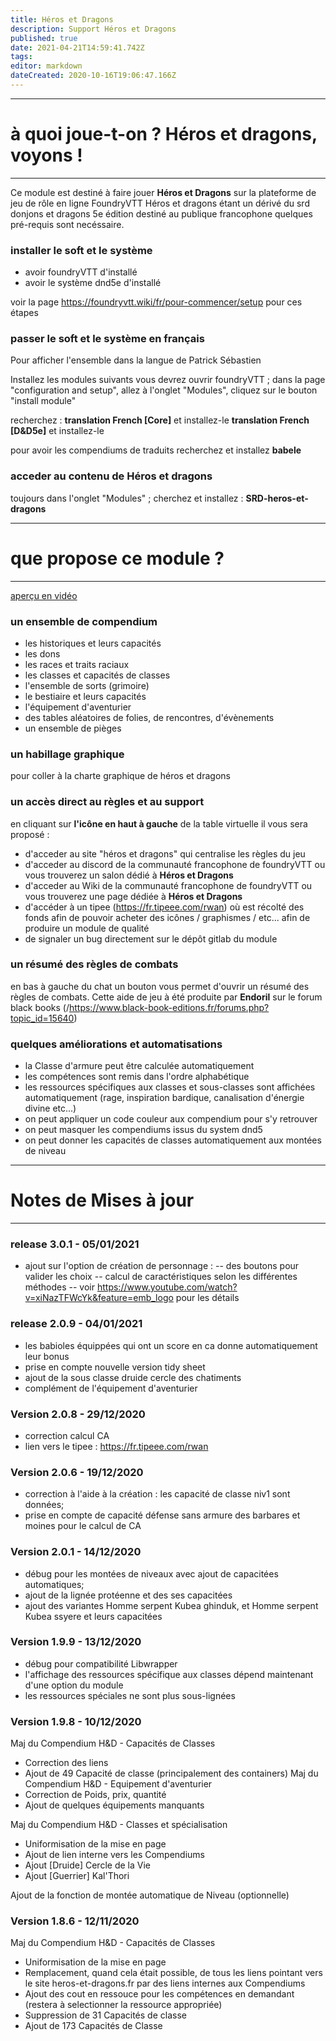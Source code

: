 ```yaml
---
title: Héros et Dragons
description: Support Héros et Dragons
published: true
date: 2021-04-21T14:59:41.742Z
tags: 
editor: markdown
dateCreated: 2020-10-16T19:06:47.166Z
---
```


---
# à quoi joue-t-on ? Héros et dragons, voyons !
---
Ce module est destiné à faire jouer **Héros et Dragons** sur la plateforme de jeu de rôle en ligne FoundryVTT
Héros et dragons étant un dérivé du srd donjons et dragons 5e édition destiné au publique francophone quelques pré-requis sont necéssaire.

### installer le soft et le système
- avoir foundryVTT d'installé
- avoir le système dnd5e d'installé

voir la page https://foundryvtt.wiki/fr/pour-commencer/setup pour ces étapes


### passer le soft et le système en français

Pour afficher l'ensemble dans la langue de Patrick Sébastien 

Installez les modules suivants vous devrez ouvrir foundryVTT ; dans la page "configuration and setup", allez à l'onglet "Modules", cliquez sur le bouton "install module"

recherchez : 
**translation French [Core]** et installez-le
**translation French [D&D5e]** et installez-le

pour avoir les compendiums de traduits recherchez et installez 
**babele**


### acceder au contenu de Héros et dragons

toujours dans l'onglet "Modules" ; cherchez et installez :
**SRD-heros-et-dragons**


---
# que propose ce module ?
---
[aperçu en vidéo](https://www.youtube.com/watch?v=mBiFIh7yb-s)

### un ensemble de compendium 
- les historiques et leurs capacités
- les dons 
- les races et traits raciaux 
- les classes et capacités de classes
- l'ensemble de sorts (grimoire)
- le bestiaire et leurs capacités
- l'équipement d'aventurier
- des tables aléatoires de  folies, de rencontres, d'évènements
- un ensemble de pièges

### un habillage graphique
pour coller à la charte graphique de héros et dragons

### un accès direct au règles et au support

en cliquant sur **l'icône en haut à gauche** de la table virtuelle il vous sera proposé :  
- d'acceder au site "héros et dragons" qui centralise les règles du jeu
- d'acceder au discord de la communauté francophone de foundryVTT ou vous trouverez un salon dédié à **Héros et Dragons**
- d'acceder au Wiki de la communauté francophone de foundryVTT ou vous trouverez une page dédiée à **Héros et Dragons**
- d'accéder à un tipee (https://fr.tipeee.com/rwan) où est récolté des fonds afin de pouvoir acheter des icônes / graphismes / etc... afin de produire un module de qualité
- de signaler un bug directement sur le dépôt gitlab du module

### un résumé des règles de combats 
en bas à gauche du chat un bouton vous permet d'ouvrir un résumé des règles de combats. Cette aide de jeu à été produite par **Endoril** sur le forum black books (/https://www.black-book-editions.fr/forums.php?topic_id=15640)

### quelques améliorations et automatisations 

- la Classe d'armure peut être calculée automatiquement
- les compétences sont remis dans l'ordre alphabétique
- les ressources spécifiques aux classes et sous-classes sont affichées automatiquement (rage, inspiration bardique, canalisation d'énergie divine etc...)
- on peut appliquer un code couleur aux compendium pour s'y retrouver
- on peut masquer les compendiums issus du system dnd5
- on peut donner les capacités de classes automatiquement aux montées de niveau


---
# Notes de Mises à jour
---
### release 3.0.1 - 05/01/2021
 - ajout sur l'option de création de personnage :
-- des boutons pour valider les choix
-- calcul de caractéristiques selon les différentes méthodes
-- voir https://www.youtube.com/watch?v=xiNazTFWcYk&feature=emb_logo pour les détails
### release 2.0.9 - 04/01/2021
- les babioles équippées qui ont un score en ca donne automatiquement leur bonus
- prise en compte nouvelle version tidy sheet
- ajout de la sous classe druide cercle des chatiments
- complément de l'équipement d'aventurier
### Version 2.0.8 - 29/12/2020
- correction calcul CA
- lien vers le tipee : https://fr.tipeee.com/rwan
### Version 2.0.6 - 19/12/2020
- correction à l'aide à la création : les capacité de classe niv1 sont données;
- prise en compte de capacité défense sans armure des barbares et moines pour le calcul de CA
### Version 2.0.1 - 14/12/2020
- débug pour les montées de niveaux avec ajout de capacitées automatiques;
- ajout de la lignée protéenne et des ses capacitées
- ajout des variantes Homme serpent Kubea ghinduk, et Homme serpent Kubea ssyere et leurs capacitées

### Version 1.9.9 - 13/12/2020
- débug pour compatibilité Libwrapper
- l'affichage des ressources spécifique aux classes dépend maintenant d'une option du module
- les ressources spéciales ne sont plus sous-lignées

### Version 1.9.8 - 10/12/2020
Maj du Compendium H&D - Capacités de Classes
- Correction des liens
- Ajout de 49 Capacité de classe (principalement des containers)
Maj du Compendium H&D - Equipement d'aventurier
- Correction de Poids, prix, quantité
- Ajout de quelques équipements manquants

Maj du Compendium H&D - Classes et spécialisation
- Uniformisation de la mise en page
- Ajout de lien interne vers les Compendiums
- Ajout  [Druide] Cercle de la Vie
- Ajout  [Guerrier] Kal'Thori

Ajout de la fonction de montée automatique de Niveau (optionnelle)


### Version 1.8.6 - 12/11/2020
Maj du Compendium H&D - Capacités de Classes
- Uniformisation de la mise en page
- Remplacement, quand cela était possible, de tous les liens pointant vers le site heros-et-dragons.fr par des liens internes aux Compendiums
- Ajout des cout en ressouce pour les compétences en demandant (restera à selectionner la ressource appropriée)
- Suppression de 31 Capacités de classe
- Ajout de 173 Capacités de Classe



 